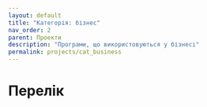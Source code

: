 ```yaml
---
layout: default
title: "Категорія: бізнес"
nav_order: 2
parent: Проекти
description: "Програми, що використовуються у бізнесі"
permalink: projects/cat_business
---
```


# Перелік
